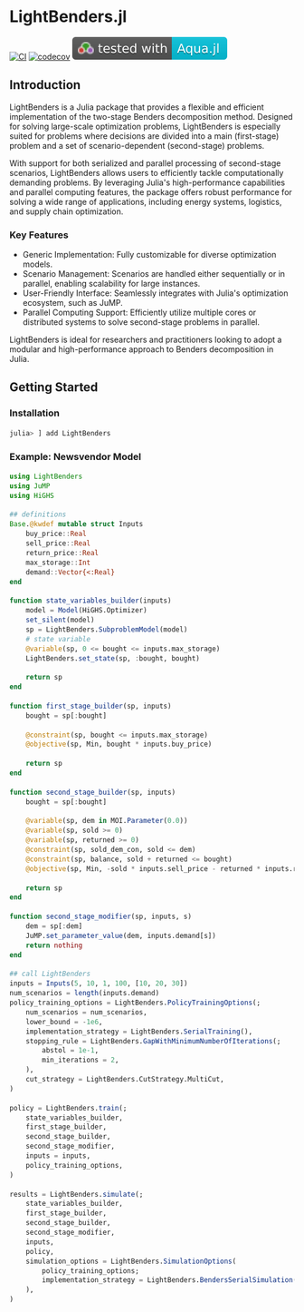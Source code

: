 # LightBenders.jl

[![CI](https://github.com/psrenergy/LightBenders.jl/actions/workflows/CI.yml/badge.svg)](https://github.com/psrenergy/LightBenders.jl/actions/workflows/CI.yml)
[![codecov](https://codecov.io/gh/psrenergy/LightBenders.jl/graph/badge.svg?token=zfYd247kfX)](https://codecov.io/gh/psrenergy/LightBenders.jl)
[![Aqua](https://raw.githubusercontent.com/JuliaTesting/Aqua.jl/master/badge.svg)](https://github.com/JuliaTesting/Aqua.jl)

## Introduction

LightBenders is a Julia package that provides a flexible and efficient implementation of the two-stage Benders decomposition method. Designed for solving large-scale optimization problems, LightBenders is especially suited for problems where decisions are divided into a main (first-stage) problem and a set of scenario-dependent (second-stage) problems.

With support for both serialized and parallel processing of second-stage scenarios, LightBenders allows users to efficiently tackle computationally demanding problems. By leveraging Julia's high-performance capabilities and parallel computing features, the package offers robust performance for solving a wide range of applications, including energy systems, logistics, and supply chain optimization.

### Key Features
- Generic Implementation: Fully customizable for diverse optimization models.
- Scenario Management: Scenarios are handled either sequentially or in parallel, enabling scalability for large instances.
- User-Friendly Interface: Seamlessly integrates with Julia's optimization ecosystem, such as JuMP.
- Parallel Computing Support: Efficiently utilize multiple cores or distributed systems to solve second-stage problems in parallel.

LightBenders is ideal for researchers and practitioners looking to adopt a modular and high-performance approach to Benders decomposition in Julia.

## Getting Started

### Installation

```julia
julia> ] add LightBenders
```

### Example: Newsvendor Model

```julia
using LightBenders
using JuMP
using HiGHS

## definitions
Base.@kwdef mutable struct Inputs
    buy_price::Real
    sell_price::Real
    return_price::Real
    max_storage::Int
    demand::Vector{<:Real}
end

function state_variables_builder(inputs)
    model = Model(HiGHS.Optimizer)
    set_silent(model)
    sp = LightBenders.SubproblemModel(model)
    # state variable
    @variable(sp, 0 <= bought <= inputs.max_storage)
    LightBenders.set_state(sp, :bought, bought)

    return sp
end

function first_stage_builder(sp, inputs)
    bought = sp[:bought]

    @constraint(sp, bought <= inputs.max_storage)
    @objective(sp, Min, bought * inputs.buy_price)

    return sp
end

function second_stage_builder(sp, inputs)
    bought = sp[:bought]

    @variable(sp, dem in MOI.Parameter(0.0))
    @variable(sp, sold >= 0)
    @variable(sp, returned >= 0)
    @constraint(sp, sold_dem_con, sold <= dem)
    @constraint(sp, balance, sold + returned <= bought)
    @objective(sp, Min, -sold * inputs.sell_price - returned * inputs.return_price)

    return sp
end

function second_stage_modifier(sp, inputs, s)
    dem = sp[:dem]
    JuMP.set_parameter_value(dem, inputs.demand[s])
    return nothing
end

## call LightBenders
inputs = Inputs(5, 10, 1, 100, [10, 20, 30])
num_scenarios = length(inputs.demand)
policy_training_options = LightBenders.PolicyTrainingOptions(;
    num_scenarios = num_scenarios,
    lower_bound = -1e6,
    implementation_strategy = LightBenders.SerialTraining(),
    stopping_rule = LightBenders.GapWithMinimumNumberOfIterations(;
        abstol = 1e-1,
        min_iterations = 2,
    ),
    cut_strategy = LightBenders.CutStrategy.MultiCut,
)

policy = LightBenders.train(;
    state_variables_builder,
    first_stage_builder,
    second_stage_builder,
    second_stage_modifier,
    inputs = inputs,
    policy_training_options,
)

results = LightBenders.simulate(;
    state_variables_builder,
    first_stage_builder,
    second_stage_builder,
    second_stage_modifier,
    inputs,
    policy,
    simulation_options = LightBenders.SimulationOptions(
        policy_training_options;
        implementation_strategy = LightBenders.BendersSerialSimulation(),
    ),
)
```
